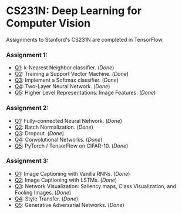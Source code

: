 # CS231N: Deep Learning for Computer Vision

Assignments to Stanford's CS231N are completed in TensorFlow. 

### Assignment 1:
- [Q1](https://github.com/rgivhan/CS231n/blob/master/a1/knn.ipynb): k-Nearest Neighbor classifier. (_Done_)
- [Q2](https://github.com/rgivhan/CS231n/blob/master/a1/svm.ipynb): Training a Support Vector Machine. (_Done_)
- [Q3](https://github.com/rgivhan/CS231n/blob/master/a1/softmax.ipynb): Implement a Softmax classifier. (_Done_)
- [Q4](https://github.com/rgivhan/CS231n/blob/master/a1/two_layer_net.ipynb): Two-Layer Neural Network. (_Done_)
- [Q5](https://github.com/rgivhan/CS231n/blob/master/a1/features.ipynb): Higher Level Representations: Image Features. (_Done_)

### Assignment 2:
- [Q1](https://github.com/rgivhan/CS231n/blob/master/a2/FullyConnectedNets.ipynb): Fully-connected Neural Network. (_Done_)
- [Q2](https://github.com/rgivhan/CS231n/blob/master/a2/BatchNormalization.ipynb): Batch Normalization. (_Done_)
- [Q3](https://github.com/rgivhan/CS231n/blob/master/a2/Dropout.ipynb): Dropout. (_Done_)
- [Q4](https://github.com/rgivhan/CS231n/blob/master/a2/ConvolutionalNetworks.ipynb): Convolutional Networks. (_Done_)
- [Q5](https://github.com/rgivhan/CS231n/blob/master/a2/TensorFlow.ipynb): PyTorch / TensorFlow on CIFAR-10. (_Done_)

### Assignment 3:
- [Q1](https://github.com/rgivhan/CS231n/blob/master/a3/RNN_Captioning.ipynb): Image Captioning with Vanilla RNNs. (_Done_)
- [Q2](https://github.com/rgivhan/CS231n/blob/master/a3/LSTM_Captioning.ipynb): Image Captioning with LSTMs. (_Done_)
- [Q3](https://github.com/rgivhan/CS231n/blob/master/a3/NetworkVisualization-TensorFlow.ipynb): Network Visualization: Saliency maps, Class Visualization, and Fooling Images. (_Done_)
- [Q4](https://github.com/rgivhan/CS231n/blob/master/a3/StyleTransfer-TensorFlow.ipynb): Style Transfer. (_Done_)
- [Q5](https://github.com/rgivhan/CS231n/blob/master/a3/GANs-TensorFlow.ipynb): Generative Adversarial Networks. (_Done_)
